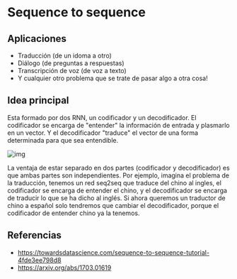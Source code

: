 # Sequence to sequence


## Aplicaciones
* Traducción (de un idoma a otro)
* Diálogo (de preguntas a respuestas)
* Transcripción de voz (de voz a texto)
* Y cualquier otro problema que se trate de pasar algo a otra cosa!

## Idea principal

Esta formado por dos RNN, un codificador y un decodificador. El codificador se encarga de "entender" la información de entrada y plasmarlo en un vector. Y el decodificador "traduce" el vector de una forma determinada para que sea entendible.

![img](http://suriyadeepan.github.io/img/seq2seq/seq2seq2.png)

La ventaja de estar separado en dos partes (codificador y decodificador) es que ambas partes son independientes. Por ejemplo, imagina el problema de la traducción, tenemos un red seq2seq que traduce del chino al ingles, el codificador se encarga de entender el chino, y el decodificador se encarga de traducir lo que se ha dicho al inglés. Si ahora queremos un traductor de chino a español solo tendremos que cambiar el decodificador, porque el codificador de entender chino ya la tenemos.

## Referencias

* https://towardsdatascience.com/sequence-to-sequence-tutorial-4fde3ee798d8
* https://arxiv.org/abs/1703.01619
